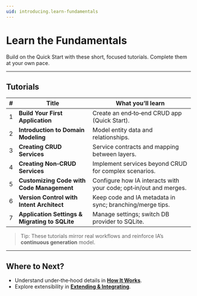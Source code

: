 ```yaml
---
uid: introducing.learn-fundamentals
---
```


# Learn the Fundamentals

Build on the Quick Start with these short, focused tutorials. Complete them at your own pace.

---

## Tutorials

| # | Title | What you’ll learn |
|---|---|---|
| 1 | **Build Your First Application** | Create an end‑to‑end CRUD app (Quick Start). |
| 2 | **Introduction to Domain Modeling** | Model entity data and relationships. |
| 3 | **Creating CRUD Services** | Service contracts and mapping between layers. |
| 4 | **Creating Non‑CRUD Services** | Implement services beyond CRUD for complex scenarios. |
| 5 | **Customizing Code with Code Management** | Configure how IA interacts with your code; opt‑in/out and merges. |
| 6 | **Version Control with Intent Architect** | Keep code and IA metadata in sync; branching/merge tips. |
| 7 | **Application Settings & Migrating to SQLite** | Manage settings; switch DB provider to SQLite. |

> Tip: These tutorials mirror real workflows and reinforce IA’s **continuous generation** model.

---

## Where to Next?

- Understand under‑the‑hood details in **[How It Works](how-it-works.md)**.  
- Explore extensibility in **[Extending & Integrating](extending.md)**.
